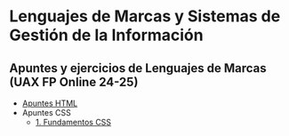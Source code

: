 # Lenguajes de Marcas y Sistemas de Gestión de la Información
## Apuntes y ejercicios de Lenguajes de Marcas (UAX FP Online 24-25)
- [Apuntes HTML](Apuntes_HTML.md)
- Apuntes CSS
    - [1. Fundamentos CSS](Apuntes_CSS/01.Fundamentos_CSS.md)
 
